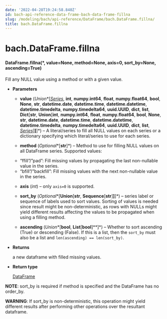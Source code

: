 ```yaml
---
date: '2022-04-28T19:24:58.840Z'
id: bach-api-reference-data-frame-bach-data-frame-fillna
slug: /modeling/bach/api-reference/DataFrame/bach.DataFrame.fillna/
title: bach.DataFrame.fillna
---
```


# bach.DataFrame.fillna


#### DataFrame.fillna(\*, value=None, method=None, axis=0, sort_by=None, ascending=True)
Fill any NULL value using a method or with a given value.


* **Parameters**

    
    * **value** (*Union**[*[*Series*](/docs/modeling/bach/api-reference/Series/bach.Series/#bach.Series)*, **int**, **numpy.int64**, **float**, **numpy.float64**, **bool**, **None**, **str**, **datetime.date**, **datetime.time**, **datetime.datetime**, **datetime.timedelta**, **numpy.timedelta64**, **uuid.UUID**, **dict**, **list**, **Dict**[**str**, **Union**[**int**, **numpy.int64**, **float**, **numpy.float64**, **bool**, **None**, **str**, **datetime.date**, **datetime.time**, **datetime.datetime**, **datetime.timedelta**, **numpy.timedelta64**, **uuid.UUID**, **dict**, **list**, *[*Series*](/docs/modeling/bach/api-reference/Series/bach.Series/#bach.Series)*]**]**]*) – A literal/series to fill all NULL values on each series
    or a dictionary specifying which literal/series to use for each series.


    * **method** (*Optional**[**str**]*) – Method to use for filling NULL values on all DataFrame series. Supported values:
    - “ffill”/”pad”: Fill missing values by propagating the last non-nullable value in the series.
    - “bfill”/”backfill”: Fill missing values with the next non-nullable value in the series.


    * **axis** (*int*) – only `axis=0` is supported.


    * **sort_by** (*Optional**[**Union**[**str**, **Sequence**[**str**]**]**]*) – series label or sequence of labels used to sort values.
    Sorting of values is needed since result might be non-deterministic, as rows with NULLs might
    yield different results affecting the values to be propagated when using a filling method.


    * **ascending** (*Union**[**bool**, **List**[**bool**]**]*) – Whether to sort ascending (True) or descending (False). If this is a list, then the
    `sort_by` must also be a list and `len(ascending) == len(sort_by)`.



* **Returns**

    a new dataframe with filled missing values.



* **Return type**

    [DataFrame](/docs/modeling/bach/api-reference/DataFrame/bach.DataFrame/#bach.DataFrame)


**NOTE**: sort_by is required if method is specified and the DataFrame has no order_by.

**WARNING**: If sort_by is non-deterministic, this operation might yield different results after
performing other operations over the resultant dataframe.

<!-- !! processed by numpydoc !! -->
